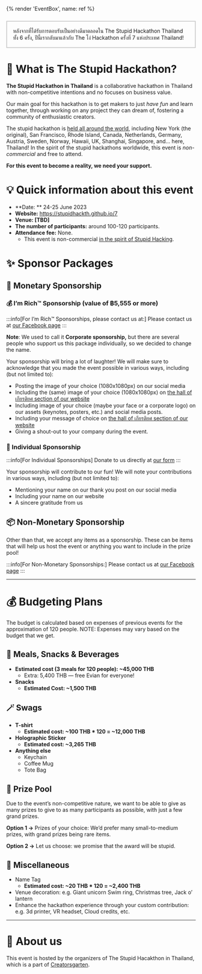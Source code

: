 {% render 'EventBox', name: ref %}

<div style="padding: 1rem; margin-top: 24px; border: 2px solid #0003;">
หลังจากที่ได้รับการตอบรับเป็นอย่างดีมาตลอดใน The Stupid Hackathon Thailand ทั้ง 6 ครั้ง, ปีนี้เรากลับมาแล้วกับ The โง่ Hackathon ครั้งที่ 7 แห่งประเทศ Thailand!
</div>

# 🙋 What is The Stupid Hackathon?

**The Stupid Hackathon in Thailand** is a collaborative hackathon in Thailand with non-competitive intentions and no focuses on business value.

Our main goal for this hackathon is to get makers to just *have fun* and learn together, through working on any project they can dream of, fostering a community of enthusiastic creators.

The stupid hackathon is [held all around the world](https://gist.github.com/cheeaun/c3fe6cbb11aef1e146a3474dccf63b87), including New York (the original), San Francisco, Rhode Island, Canada, Netherlands, Germany, Austria, Sweden, Norway, Hawaii, UK, Shanghai, Singapore, and… here, Thailand! In the spirit of the stupid hackathons worldwide, this event is *non-commercial* and free to attend.

**For this event to become a reality, we need your support.**

# 💡 Quick information about this event

- **Date: ** 24-25 June 2023
- **Website:** https://stupidhackth.github.io/7
- **Venue: [TBD]**
- **The number of participants:** around 100-120 participants.
- **Attendance fee:** None.
    - This event is non-commercial [in the spirit of Stupid Hacking](http://stupidhackathon.github.io).

# ✨ Sponsor Packages

## 💸 Monetary Sponsorship

### 💰 I’m Rich™️ Sponsorship (value of ฿5,555 or more)

:::info[For I’m Rich™️ Sponsorships, please contact us at:]
Please contact us at [our Facebook page](https://grtn.org/fb)
:::

**Note**: We used to call it **Corporate sponsorship,** but there are several people who support us this package individually, so we decided to change the name.

Your sponsorship will bring a lot of laughter! We will make sure to acknowledge that you made the event possible in various ways, including (but not limited to):

- Posting the image of your choice (1080x1080px) on our social media
- Including the (same) image of your choice (1080x1080px) on [the hall of เกียรติยศ section of our website](https://stupidhackth.github.io/7)
- Including image of your choice (maybe your face or a corporate logo) on our assets (keynotes, posters, etc.) and social media posts.
- Including your message of choice on [the hall of เกียรติยศ section of our website](https://stupidhackth.github.io/7)
- Giving a shout-out to your company during the event.

### 👀 Individual Sponsorship

:::info[For Individual Sponsorships]
Donate to us directly at [our form](https://grtn.org/e/sht7/individual_spon)
:::

Your sponsorship will contribute to our fun! We will note your contributions in various ways, including (but not limited to):

- Mentioning your name on our thank you post on our social media
- Including your name on our website
- A sincere gratitude from us

## 📦 Non-Monetary Sponsorship

Other than that, we accept any items as a sponsorship. These can be items that will help us host the event or anything you want to include in the prize pool!

:::info[For Non-Monetary Sponsorships:]
Please contact us at [our Facebook page](https://grtn.org/fb)
:::

---

# 💰 Budgeting Plans

The budget is calculated based on expenses of previous events for the approximation of 120 people. NOTE: Expenses may vary based on the budget that we get.

## 🍕 Meals, Snacks & Beverages

- **Estimated cost (3 meals for 120 people): ~45,000 THB**
    - Extra: 5,400 THB — free Evian for everyone!
- **Snacks**
    - **Estimated Cost: ~1,500 THB**

## 🪄 Swags

- **T-shirt**
    - **Estimated cost: ~100 THB * 120 = ~12,000 THB**
- **Holographic Sticker**
    - **Estimated cost: ~3,265 THB**
- **Anything else**
    - Keychain
    - Coffee Mug
    - Tote Bag

## 🤖 Prize Pool

Due to the event’s non-competitive nature, we want to be able to give as many prizes to give to as many participants as possible, with just a few grand prizes.

**Option 1 →** Prizes of your choice: We’d prefer many small-to-medium prizes, with grand prizes being rare items. 

**Option 2 →** Let us choose: we promise that the award will be stupid.

## 🔆 Miscellaneous

- Name Tag
    - **Estimated cost: ~20 THB * 120 = ~2,400 THB**
- Venue decoration: e.g. Giant unicorn Swim ring, Christmas tree, Jack o’ lantern
- Enhance the hackathon experience through your custom contribution: e.g. 3d printer, VR headset, Cloud credits, etc.

---

# 👾 About us

This event is hosted by the organizers of The Stupid Hacakthon in Thailand, which is a part of [Creatorsgarten](https://www.facebook.com/creatorsgarten).